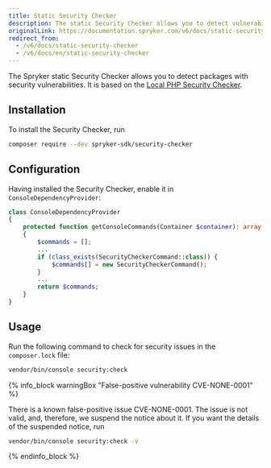 ```yaml
---
title: Static Security Checker
description: The static Security Checker allows you to detect vulnerability issues in the composer.lock file
originalLink: https://documentation.spryker.com/v6/docs/static-security-checker
redirect_from:
  - /v6/docs/static-security-checker
  - /v6/docs/en/static-security-checker
---
```


The Spryker static Security Checker allows you to detect packages with security vulnerabilities. It is based on the [Local PHP Security Checker](https://github.com/fabpot/local-php-security-checker).

## Installation
To install the Security Checker, run

```Bash
composer require --dev spryker-sdk/security-checker
```

## Configuration
Having installed the Security Checker, enable it in `ConsoleDependencyProvider`:

```PHP
class ConsoleDependencyProvider
{
    protected function getConsoleCommands(Container $container): array
    {
        $commands = [];
        ...
        if (class_exists(SecurityCheckerCommand::class)) {
            $commands[] = new SecurityCheckerCommand();
        }
        ...
        return $commands;
    }
}
```

## Usage

Run the following command to check for security issues in the `composer.lock` file: 

```Bash
vendor/bin/console security:check 
```
{% info_block warningBox "False-positive vulnerability CVE-NONE-0001" %}

There is a known false-positive issue CVE-NONE-0001. The issue is not valid, and, therefore, we suspend the notice about it. If you want the details of the suspended notice, run 

```Bash
vendor/bin/console security:check -v
```

{% endinfo_block %}
